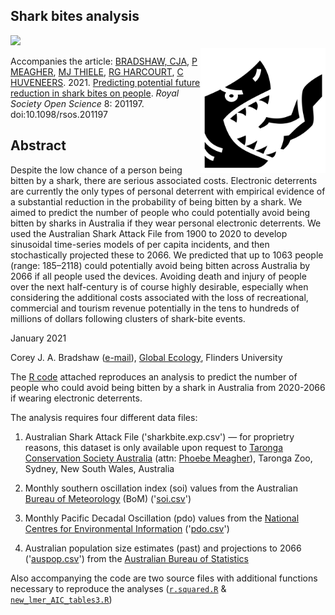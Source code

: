 ## Shark bites analysis
<img align="right" src="sharkbite.png" alt="shark bite" width="200" style="margin-top: 20px">

<a href="https://doi.org/10.5281/zenodo.4461747"><img src="https://zenodo.org/badge/DOI/10.5281/zenodo.4461748.svg"></a>

Accompanies the article: <a href="http://www.flinders.edu.au/people/corey.bradshaw">BRADSHAW, CJA</a>, <a href="https://taronga.org.au/zoo-friends-at-home/team-taronga-wildlife-conservation-officer">P MEAGHER</a>, <a href="https://globalecologyflinders.com/people/#MT">MJ THIELE</a>, <a href="https://directory.science.mq.edu.au/users/rharcour">RG HARCOURT</a>, <a href="https://www.flinders.edu.au/people/charlie.huveneers">C HUVENEERS</a>. 2021. 
<a href="https://doi.org/10.1098/rsos.201197">Predicting potential future reduction in shark bites on people</a>. <em>Royal Society Open Science</em> 8: 201197. doi:10.1098/rsos.201197

## Abstract
Despite the low chance of a person being bitten by a shark, there are serious associated costs. Electronic deterrents are currently the only types of personal deterrent with empirical evidence of a substantial reduction in the probability of being bitten by a shark. We aimed to predict the number of people who could potentially avoid being bitten by sharks in Australia if they wear personal electronic deterrents. We used the Australian Shark Attack File from 1900 to 2020 to
develop sinusoidal time-series models of per capita incidents, and then stochastically projected these to 2066. We predicted that up to 1063 people (range: 185–2118) could potentially avoid being bitten across Australia by 2066 if all people used the devices. Avoiding death and injury of people over the next half-century is of course highly desirable, especially when considering the additional costs associated with the loss of recreational, commercial and tourism revenue potentially in the tens to hundreds of millions of dollars following clusters of shark-bite events.

January 2021

Corey J. A. Bradshaw (<a href="mailto:corey.bradshaw@flinders.edu.au">e-mail</a>),
<a href="http://GlobalEcologyFlinders.com">Global Ecology</a>, Flinders University

The <a href="https://github.com/cjabradshaw/sharkbite/blob/master/sharkbiteGithub.R">R code</a> attached reproduces an analysis to predict the number of people who could avoid being bitten by a shark in Australia from 2020-2066 if wearing electronic deterrents.

The analysis requires four different data files:

1. Australian Shark Attack File ('sharkbite.exp.csv') — for proprietry reasons, this dataset is only available upon request to <a href="https://taronga.org.au/">Taronga Conservation Society Australia</a> (attn: <a href="mailto:pmeagher@zoo.nsw.gov.au">Phoebe Meagher</a>), Taronga Zoo, Sydney, New South Wales, Australia

2. Monthly southern oscillation index (soi) values from the Australian <a href="http://www.bom.gov.au">Bureau of Meteorology</a> (BoM) ('<a href="https://github.com/cjabradshaw/sharkbite/blob/master/soi.csv">soi.csv</a>')

3. Monthly Pacific Decadal Oscillation (pdo) values from the <a href="https://www.ncdc.noaa.gov/teleconnections/pdo/ ">National Centres for Environmental Information</a> ('<a href="https://github.com/cjabradshaw/sharkbite/blob/master/pdo.csv">pdo.csv</a>')

4. Australian population size estimates (past) and projections to 2066 ('<a href="https://github.com/cjabradshaw/sharkbite/blob/master/auspop.csv">auspop.csv</a>') from the <a href="https://www.abs.gov.au">Australian Bureau of Statistics</a>

Also accompanying the code are two source files with additional functions necessary to reproduce the analyses (<a href="https://github.com/cjabradshaw/sharkbite/blob/master/r.squared.R"><code>r.squared.R</code></a> & <a href="https://github.com/cjabradshaw/sharkbite/blob/master/new_lmer_AIC_tables3.r"><code>new_lmer_AIC_tables3.R</code></a>)
